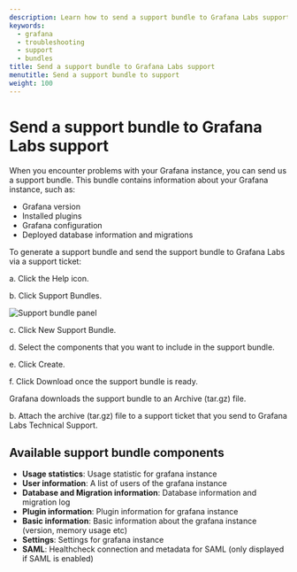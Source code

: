 ```yaml
---
description: Learn how to send a support bundle to Grafana Labs support for troubleshooting
keywords:
  - grafana
  - troubleshooting
  - support
  - bundles
title: Send a support bundle to Grafana Labs support
menutitle: Send a support bundle to support
weight: 100
---
```


# Send a support bundle to Grafana Labs support

When you encounter problems with your Grafana instance, you can send us a support bundle. This bundle contains information about your Grafana instance, such as:

- Grafana version
- Installed plugins
- Grafana configuration
- Deployed database information and migrations

To generate a support bundle and send the support bundle to Grafana Labs via a support ticket:

a. Click the Help icon.

b. Click Support Bundles.

![Support bundle panel](/static/img/docs/troubleshooting/support-bundle.png)

c. Click New Support Bundle.

d. Select the components that you want to include in the support bundle.

e. Click Create.

f. Click Download once the support bundle is ready.

Grafana downloads the support bundle to an Archive (tar.gz) file.

b. Attach the archive (tar.gz) file to a support ticket that you send to Grafana Labs Technical Support.

## Available support bundle components

- **Usage statistics**: Usage statistic for grafana instance
- **User information**: A list of users of the grafana instance
- **Database and Migration information**: Database information and migration log
- **Plugin information**: Plugin information for grafana instance
- **Basic information**: Basic information about the grafana instance (version, memory usage etc)
- **Settings**: Settings for grafana instance
- **SAML**: Healthcheck connection and metadata for SAML (only displayed if SAML is enabled)
